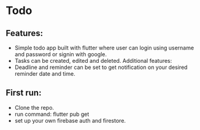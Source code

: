 
# Todo

Features:
-
- Simple todo app built with flutter where user can login using username and password or signin with google.
- Tasks can be created, edited and deleted.
Additional features:
- Deadline and reminder can be set to get notification on your desired reminder date and time.

First run:
- 
- Clone the repo.
- run command: flutter pub get
-  set up your own firebase auth and firestore.


